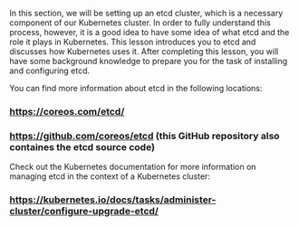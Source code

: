 In this section, we will be setting up an etcd cluster, which is a necessary component of our Kubernetes cluster. In order to fully understand this process, however, it is a good idea to have some idea of what etcd and the role it plays in Kubernetes. This lesson introduces you to etcd and discusses how Kubernetes uses it. After completing this lesson, you will have some background knowledge to prepare you for the task of installing and configuring etcd.


You can find more information about etcd in the following locations:
### https://coreos.com/etcd/
### https://github.com/coreos/etcd (this GitHub repository also containes the etcd source code)

Check out the Kubernetes documentation for more information on managing etcd in the context of a Kubernetes cluster:

### https://kubernetes.io/docs/tasks/administer-cluster/configure-upgrade-etcd/
